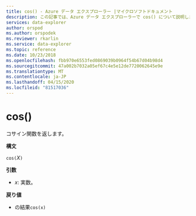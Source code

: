 ```yaml
---
title: cos() - Azure データ エクスプローラー |マイクロソフトドキュメント
description: この記事では、Azure データ エクスプローラーで cos() について説明します。
services: data-explorer
author: orspod
ms.author: orspodek
ms.reviewer: rkarlin
ms.service: data-explorer
ms.topic: reference
ms.date: 10/23/2018
ms.openlocfilehash: fbb970e6553fed0869039b0964f54b67d04b98d4
ms.sourcegitcommit: 47a002b7032a05ef67c4e5e12de7720062645e9e
ms.translationtype: MT
ms.contentlocale: ja-JP
ms.lasthandoff: 04/15/2020
ms.locfileid: "81517036"
---
```

# <a name="cos"></a>cos()

コサイン関数を返します。

**構文**

`cos(`*X*`)`

**引数**

* *x*: 実数。

**戻り値**

* の結果`cos(x)`